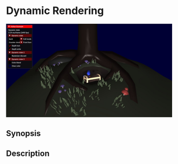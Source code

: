 # Dynamic Rendering

<img src="../../screenshots/dynamicstate.jpg" height="256px">

## Synopsis


## Description
